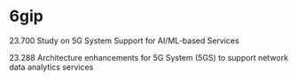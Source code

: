 # 6gip
23.700 Study on 5G System Support for AI/ML-based Services

23.288 Architecture enhancements for 5G System (5GS) to support network data analytics services
